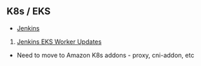 

## K8s / EKS

 - [Jenkins](https://wiki.audaxhealth.com/x/fxJfAg)
&nbsp;
 1. [Jenkins EKS Worker Updates](https://wiki.audaxhealth.com/x/Kog8BQ)
&nbsp;
 - Need to move to Amazon K8s addons - proxy, cni-addon, etc
<!--stackedit_data:
eyJoaXN0b3J5IjpbLTE2Mjc5NDMzMjgsOTgzNTE4ODc3XX0=
-->
